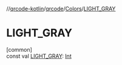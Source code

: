 //[qrcode-kotlin](../../../index.md)/[qrcode](../index.md)/[Colors](index.md)/[LIGHT_GRAY](-l-i-g-h-t_-g-r-a-y.md)

# LIGHT_GRAY

[common]\
const val [LIGHT_GRAY](-l-i-g-h-t_-g-r-a-y.md): [Int](https://kotlinlang.org/api/latest/jvm/stdlib/kotlin/-int/index.html)
